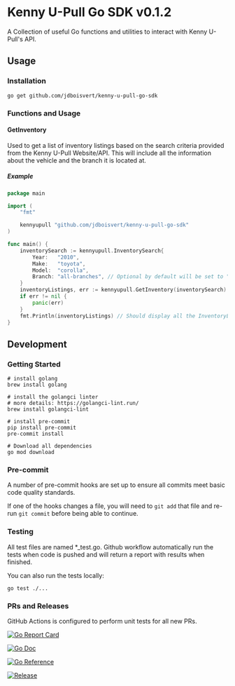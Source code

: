 # Kenny U-Pull Go SDK v0.1.2

A Collection of useful Go functions and utilities to interact with Kenny U-Pull's API.

## Usage

### Installation

    go get github.com/jdboisvert/kenny-u-pull-go-sdk

### Functions and Usage

#### GetInventory
Used to get a list of inventory listings based on the search criteria provided from the Kenny U-Pull Website/API.
This will include all the information about the vehicle and the branch it is located at.
##### Example
```go
package main

import (
	"fmt"

	kennyupull "github.com/jdboisvert/kenny-u-pull-go-sdk"
)

func main() {
	inventorySearch := kennyupull.InventorySearch{
		Year:   "2010",
		Make:   "toyota",
		Model:  "corolla",
		Branch: "all-branches", // Optional by default will be set to "all-branches"
	}
	inventoryListings, err := kennyupull.GetInventory(inventorySearch)
	if err != nil {
		panic(err)
	}
	fmt.Println(inventoryListings) // Should display all the InventoryListenings matching your search criteria
}

```

## Development

### Getting Started

    # install golang
    brew install golang

    # install the golangci linter
    # more details: https://golangci-lint.run/
    brew install golangci-lint

    # install pre-commit
    pip install pre-commit
    pre-commit install

    # Download all dependencies
    go mod download

### Pre-commit

A number of pre-commit hooks are set up to ensure all commits meet basic code quality standards.

If one of the hooks changes a file, you will need to `git add` that file and re-run `git commit` before being able to continue.


### Testing

All test files are named *_test.go. Github workflow automatically run the tests when code is pushed and will return a report with results when finished.

You can also run the tests locally:

    go test ./...

### PRs and Releases

GitHub Actions is configured to perform unit tests for all new PRs.

[![Go Report Card](https://goreportcard.com/badge/github.com/jdboisvert/kenny-u-pull-go-sdk)](https://goreportcard.com/report/github.com/jdboisvert/kenny-u-pull-go-sdk)

[![Go Doc](https://img.shields.io/badge/godoc-reference-blue.svg?style=flat-square)](https://github.com/jdboisvert/kenny-u-pull-go-sdk)

[![Go Reference](https://pkg.go.dev/badge/github.com/jdboisvert/kenny-u-pull-go-sdk.svg)](https://pkg.go.dev/github.com/jdboisvert/kenny-u-pull-go-sdk)

[![Release](https://img.shields.io/github/release/golang-standards/project-layout.svg?style=flat-square)](https://github.com/jdboisvert/kenny-u-pull-go-sdk/releases/latest)
